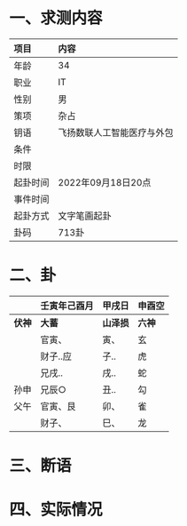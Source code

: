 # 一、求测内容
|项目|内容|
|:-|:-|
|年龄|34|
|职业|IT|
|性别|男|
|策项|杂占|
|钥语|飞扬数联人工智能医疗与外包|
|条件||
|时限||
|起卦时间|2022年09月18日20点|
|事件时间||
|起卦方式|文字笔画起卦|
|卦码|713卦|

# 二、卦
||壬寅年己酉月|甲戌日|申酉空|
|:-|:-|:-|:-|
|**伏神**|**大蓄**|**山泽损**|**六神**|
||官寅、|寅、|玄|
||财子..应|子..|虎|
||兄戌..|戌..|蛇|
|孙申|兄辰○|丑..|勾|
|父午|官寅、艮|卯、|雀|
||财子、|巳、|龙|


# 三、断语

# 四、实际情况